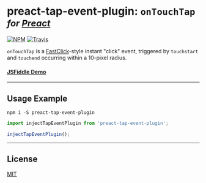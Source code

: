 # preact-tap-event-plugin: `onTouchTap` <sub>_for [Preact]_</sub>

[![NPM](https://img.shields.io/npm/v/preact-tap-event-plugin.svg)](https://www.npmjs.com/package/preact-tap-event-plugin)
[![Travis](https://travis-ci.org/developit/preact-tap-event-plugin.svg?branch=master)](https://travis-ci.org/developit/preact-tap-event-plugin)

`onTouchTap` is a [FastClick]-style instant "click" event, triggered by `touchstart` and `touchend` occurring within a 10-pixel radius.

#### [JSFiddle Demo](https://jsfiddle.net/developit/rq877gp3/)


---


## Usage Example

`npm i -S preact-tap-event-plugin`


```js
import injectTapEventPlugin from 'preact-tap-event-plugin';

injectTapEventPlugin();
```


---


## License

[MIT]


[Preact]: https://github.com/developit/preact
[FastClick]: https://github.com/ftlabs/fastclick
[MIT]: http://choosealicense.com/licenses/mit/
